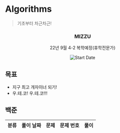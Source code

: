 # Algorithms

> 기초부터 차근차근!

<div align="center">

<h3> MIZZU </h3>
<p> 22년 9월 4-2 복학예정(휴학전문가)</p>

![Start Date](https://img.shields.io/badge/Start%20Date-2021--12--20-23d16b.svg)

</div>



## 목표

- 지구 최고 개자이너 되기!
- 우.테.코! 우.테.코!!!



## 백준

|       분류        | 풀이 날짜  |             문제              | 문제 번호 |              풀이              |
| :---------------: | :--------: | :---------------------------: | :-------: | :----------------------------: |